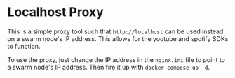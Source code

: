 # Localhost Proxy
This is a simple proxy tool such that `http://localhost` can be used instead on a swarm node's IP address. This allows for the youtube and spotify SDKs to function.

To use the proxy, just change the IP address in the `nginx.ini` file to point to a swarm node's IP address. Then fire it up with `docker-compose up -d`.